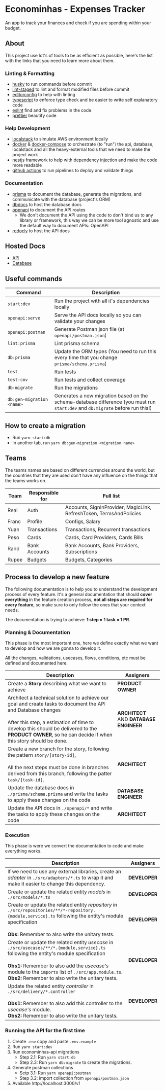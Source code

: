 # Econominhas - Expenses Tracker

An app to track your finances and check if you are spending within your budget.

## About

This project use lot's of tools to be as efficient as possible, here's the list with the links that you need to learn more about them.

### Linting & Formatting

- [husky](https://typicode.github.io/husky/) to run commands before commit
- [lint-staged](https://www.npmjs.com/package/lint-staged) to lint and format modified files before commit
- [editorconfig](https://editorconfig.org/) to help with linting
- [typescript](https://www.typescriptlang.org/) to enforce type check and be easier to write self explanatory code
- [eslint](https://eslint.org/) find and fix problems in the code
- [prettier](https://prettier.io/) beautify code

### Help Development

- [localstack](https://www.localstack.cloud/) to simulate AWS environment locally
- [docker](https://www.docker.com/) & [docker-compose](https://docs.docker.com/compose/) to orchestrate (to "run") the api, database, localstack and all the heavy-external tools that we need to make the project work
- [nestjs](https://nestjs.com/) framework to help with dependency injection and make the code more readable
- [github actions](https://docs.github.com/en/actions) to run pipelines to deploy and validate things

### Documentation

- [prisma](https://www.prisma.io/) to document the database, generate the migrations, and communicate with the database (project's ORM)
- [dbdocs](https://dbdocs.io/) to host the database docs
- [openapi](https://www.openapis.org/) to document the API routes
  - We don't document the API using the code to don't bind us to any library or framework, this way we can be more tool agnostic and use the default way to document APIs: OpenAPI
- [redocly](https://redocly.com/) to host the API docs

## Hosted Docs

- [API](https://wise-bulldog-88.redoc.ly/)
- [Database](https://dbdocs.io/henriqueleite42/Econominhas?view=relationships)

## Useful commands

| Command                   | Description                                                                                                                    |
| ------------------------- | ------------------------------------------------------------------------------------------------------------------------------ |
| `start:dev`               | Run the project with all it's dependencies locally                                                                             |
| `openapi:serve`           | Serve the API docs locally so you can validate your changes                                                                    |
| `openapi:postman`         | Generate Postman json file (at `openapi/postman.json`)                                                                         |
| `lint:prisma`             | Lint prisma schema                                                                                                             |
| `db:prisma`               | Update the ORM types (You need to run this every time that you change `prisma/schema.prisma`)                                  |
| `test`                    | Run tests                                                                                                                      |
| `test:cov`                | Run tests and collect coverage                                                                                                 |
| `db:migrate`              | Run the migrations                                                                                                             |
| `db:gen-migration <name>` | Generates a new migration based on the schema-database difference (you must run `start:dev` and `db:migrate` before run this!) |

## How to create a migration

- Run `yarn start:db`
- In another tab, run `yarn db:gen-migration <migration name>`

## Teams

The teams names are based on different currencies around the world, but the countries that they are used don't have any influence on the things that the teams works on.

| Team  | Responsible for | Full list                                                           |
| ----- | --------------- | ------------------------------------------------------------------- |
| Real  | Auth            | Accounts, SignInProvider, MagicLink, RefreshToken, TermsAndPolicies |
| Franc | Profile         | Configs, Salary                                                     |
| Yuan  | Transactions    | Transactions, Recurrent transactions                                |
| Peso  | Cards           | Cards, Card Providers, Cards Bills                                  |
| Rand  | Bank Accounts   | Bank Accounts, Bank Providers, Subscriptions                        |
| Rupee | Budgets         | Budgets, Categories                                                 |

## Process to develop a new feature

The following documentation is to help you to understand the development process of every feature. It's a general documentation that should **cover everything** in the feature creation process, **not all steps are required for every feature**, so make sure to only follow the ones that your context needs.

The documentation is trying to achieve: **1 step = 1 task = 1 PR**.

### Planning & Documentation

This phase is the most important one, here we define exactly what we want to develop and how we are gonna to develop it.

All the changes, validations, usecases, flows, conditions, etc must be defined and documented here.

<table>
	<thead>
		<tr>
			<th>Description</th>
			<th>Assigners</th>
		</tr>
	</thead>
	<tbody>
		<tr>
			<td>
				Create a <b>Story</b> describing what we want to achieve
			</td>
			<td>
				<b>PRODUCT OWNER</b>
			</td>
		</tr>
		<tr>
			<td>
				Architect a technical solution to achieve our goal and create tasks to document the API and Database changes
				</br>
				</br>
				After this step, a estimation of time to develop this should be delivered to the <b>PRODUCT OWNER</b>, so he can decide if when this story should be done.
			</td>
			<td>
				<b>ARCHITECT</b>
				AND
				<b>DATABASE ENGINEER</b>
			</td>
		</tr>
		<tr>
			<td>
				Create a new branch for the story, following the pattern <code>story/[story-id]</code>,
				</br>
				</br>
				All the next steps must be done in branches derived from this branch, following the patter <code>task/[task-id]</code>.
			</td>
			<td>
				<b>ARCHITECT</b>
			</td>
		</tr>
		<tr>
			<td>
				Update the database docs in <code>./prisma/schema.prisma</code> and write the tasks to apply these changes on the code
			</td>
			<td>
				<b>DATABASE ENGINEER</b>
			</td>
		</tr>
		<tr>
			<td>
				Update the API docs in <code>./openapi/*</code> and write the tasks to apply these changes on the code
			</td>
			<td>
				<b>ARCHITECT</b>
			</td>
		</tr>
	</tbody>
</table>

### Execution

This phase is were we convert the documentation to code and make everything works.

<table>
	<thead>
		<tr>
			<th>Description</th>
			<th>Assigners</th>
		</tr>
	</thead>
	<tbody>
		<tr>
			<td>
				If we need to use any external libraries, create an <i>adapter</i> in <code>./src/adapters/*.ts</code> to wrap it and make it easier to change this dependency.
			</td>
			<td>
				<b>DEVELOPER</b>
			</td>
		</tr>
		<tr>
			<td>
				Create or update the related entity <i>models</i> in <code>./src/models/*.ts</code>
			</td>
			<td>
				<b>DEVELOPER</b>
			</td>
		</tr>
		<tr>
			<td>
				Create or update the related entity <i>repository</i> in <code>./src/repositories/**/*-repository.{module,service}.ts</code> following the entity's module specification
				</br>
				</br>
				<b>Obs:</b> Remember to also write the unitary tests.
			</td>
			<td>
				<b>DEVELOPER</b>
			</td>
		</tr>
		<tr>
			<td>
				Create or update the related entity <i>usecase</i> in <code>./src/usecases/**/*.{module,service}.ts</code> following the entity's module specification
				</br>
				</br>
				<b>Obs1:</b> Remember to also add the <i>usecase's</i> module to the <code>imports</code> list of <code>./src/app.module.ts</code>.
				</br>
				<b>Obs2:</b> Remember to also write the unitary tests.
			</td>
			<td>
				<b>DEVELOPER</b>
			</td>
		</tr>
		<tr>
			<td>
				Update the related entity <i>controller</i> in <code>./src/delivery/*.controller</code>
				</br>
				</br>
				<b>Obs1:</b> Remember to also add this controller to the <i>usecase's</i> module.
				</br>
				<b>Obs2:</b> Remember to also write the unitary tests.
			</td>
			<td>
				<b>DEVELOPER</b>
			</td>
		</tr>
	</tbody>
</table>

### Running the API for the first time

1. Create <code>.env</code> copy and paste <code>.env.example</code>
2. Run <code>yarn start:dev</code>
3. Run econominhas-api migrations
   - Step 2.1: Run <code>yarn start:db</code>
   - Step 2.3: Run <code>yarn db:migrate</code> to create the migrations.
4. Generate postman collections
   - Setp 3.1: Run <code>yarn openapi:postman</code>
   - Step 3.2: import collection from <code>openapi/postman.json</code>
5. Available http://localhost:3000/v1

<br/>

